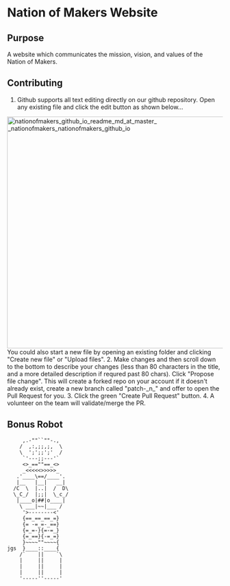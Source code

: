 # Nation of Makers Website

## Purpose

A website which communicates the mission, vision, and values of the
Nation of Makers.

## Contributing

1. Github supports all text editing directly on our github repository. Open any existing file and click the edit button as shown below...
<img width="541" alt="nationofmakers_github_io_readme_md_at_master_ _nationofmakers_nationofmakers_github_io" src="https://cloud.githubusercontent.com/assets/305332/20005279/bdce5630-a267-11e6-9f96-3d7c2fbd5c22.png">
You could also start a new file by opening an existing folder and clicking "Create new file" or "Upload files".
2. Make changes and then scroll down to the bottom to describe your changes (less than 80 characters in the title, and a more detailed description if requred past 80 chars). Click "Propose file change". This will create a forked repo on your account if it doesn't already exist, create a new branch called "patch-_n_" and offer to open the Pull Request for you.
3. Click the green "Create Pull Request" button.
4. A volunteer on the team will validate/merge the PR.

## Bonus Robot

```
     ,.-""``""-.,
    /  ,:,;;,;,  \
    \  ';';;';'  /
     `'---;;---'`
     <>_==""==_<>
     _<<<<<>>>>>_
   .'____\==/____'.
   |__   |__|   __|
  /C  \  |..|  /  D\
  \_C_/  |;;|  \_c_/
   |____o|##|o____|
    \ ___|~~|___ /
     '>--------<'
     {==_==_==_=}
     {= -=_=-_==}
     {=_=-}{=-=_}
     {=_==}{-=_=}
     }~~~~""~~~~{
jgs  }____::____{
    /`    ||    `\
    |     ||     |
    |     ||     |
    |     ||     |
    '-----''-----'
```
